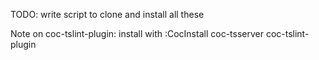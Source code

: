 TODO: write script to clone and install all these

Note on coc-tslint-plugin: install with :CocInstall coc-tsserver coc-tslint-plugin
